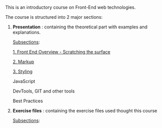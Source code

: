 This is an introductory course on Front-End web technologies.



The course is structured into 2 major sections:

1. **Presentation** : containing the theoretical part with examples and explanations.

   <u>Subsections</u>:

   [1. Front End Overview - Scratching the surface](presentation/00_FrontEndOverview.md)

   [2. Markup](presentation/01_Markup.md)

   [3. Styling](#presentation/02_Styling.md)

   JavaScript

   DevTools, GIT and other tools

   Best Practices

   

2. **Exercise files** : containing the exercise files used thought this course 

   <u>Subsections</u>:






